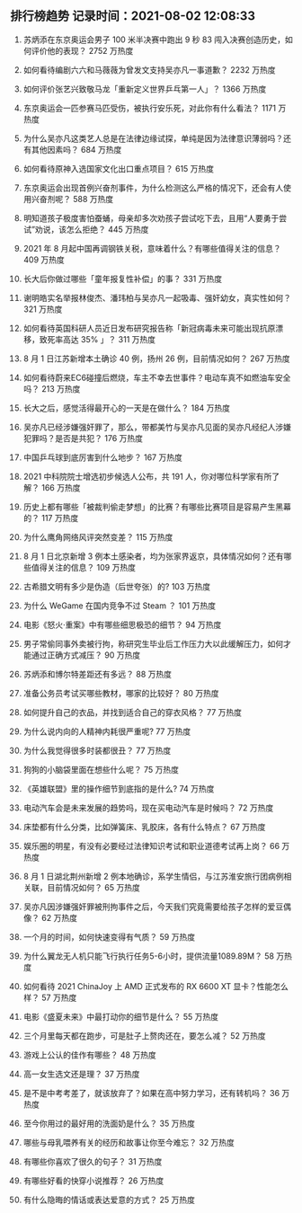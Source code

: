 
## 排行榜趋势 记录时间：2021-08-02 12:08:33
  
  1. 苏炳添在东京奥运会男子 100 米半决赛中跑出 9 秒 83 闯入决赛创造历史，如何评价他的表现？ 2752 万热度
    
  2. 如何看待编剧六六和马薇薇为曾发文支持吴亦凡一事道歉？ 2232 万热度
    
  3. 如何评价张艺兴致敬马龙「重新定义世界乒乓第一人」？ 1366 万热度
    
  4. 东京奥运会一匹参赛马匹受伤，被执行安乐死，对此你有什么看法？ 1171 万热度
    
  5. 为什么吴亦凡这类艺人总是在法律边缘试探，单纯是因为法律意识薄弱吗？还有其他因素吗？ 684 万热度
    
  6. 如何看待原神入选国家文化出口重点项目？ 615 万热度
    
  7. 东京奥运会出现首例兴奋剂事件，为什么检测这么严格的情况下，还会有人使用兴奋剂呢？ 588 万热度
    
  8. 明知道孩子极度害怕蚕蛹，母亲却多次劝孩子尝试吃下去，且用“人要勇于尝试”劝说，该怎么拒绝？ 445 万热度
    
  9. 2021 年 8 月起中国再调钢铁关税，意味着什么？有哪些值得关注的信息？ 409 万热度
    
  10. 长大后你做过哪些「童年报复性补偿」的事？ 331 万热度
    
  11. 谢明皓实名举报林俊杰、潘玮柏与吴亦凡一起吸毒、强奸幼女，真实性如何？ 321 万热度
    
  12. 如何看待英国科研人员近日发布研究报告称「新冠病毒未来可能出现抗原漂移，致死率高达 35% 」？ 311 万热度
    
  13. 8 月 1 日江苏新增本土确诊 40 例，扬州 26 例，目前情况如何？ 267 万热度
    
  14. 如何看待蔚来EC6碰撞后燃烧，车主不幸去世事件？电动车真不如燃油车安全吗？ 213 万热度
    
  15. 长大之后，感觉活得最开心的一天是在做什么？ 184 万热度
    
  16. 吴亦凡已经涉嫌强奸罪了，那么，带都美竹与吴亦凡见面的吴亦凡经纪人涉嫌犯罪吗？是否是共犯？ 176 万热度
    
  17. 中国乒乓球到底厉害到什么地步？ 167 万热度
    
  18. 2021 中科院院士增选初步候选人公布，共 191 人，你对哪位科学家有所了解？ 166 万热度
    
  19. 历史上都有哪些「被裁判偷走梦想」的比赛？有哪些比赛项目是容易产生黑幕的？ 117 万热度
    
  20. 为什么鹰角网络风评突然变差？ 115 万热度
    
  21. 8 月 1 日北京新增 3 例本土感染者，均为张家界返京，具体情况如何？还有哪些值得关注的信息？ 109 万热度
    
  22. 古希腊文明有多少是伪造（后世夸张）的? 103 万热度
    
  23. 为什么 WeGame 在国内竞争不过 Steam ？ 101 万热度
    
  24. 电影《怒火·重案》中有哪些细思极恐的细节？ 94 万热度
    
  25. 男子常偷同事外卖被行拘，称研究生毕业后工作压力大以此缓解压力，如何才能通过正确方式减压？ 90 万热度
    
  26. 苏炳添和博尔特差距还有多远？ 88 万热度
    
  27. 准备公务员考试买哪些教材，哪家的比较好？ 80 万热度
    
  28. 如何提升自己的衣品，并找到适合自己的穿衣风格？ 77 万热度
    
  29. 为什么说内向的人精神内耗很严重呢? 77 万热度
    
  30. 为什么我觉得很多时装都很丑？ 77 万热度
    
  31. 狗狗的小脑袋里面在想些什么呢？ 75 万热度
    
  32. 《英雄联盟》里的操作细节到底指的是什么? 74 万热度
    
  33. 电动汽车会是未来发展的趋势吗，现在买电动汽车是时候吗？ 72 万热度
    
  34. 床垫都有什么分类，比如弹簧床、乳胶床，各有什么特点？ 67 万热度
    
  35. 娱乐圈的明星，有没有必要经过法律知识考试和职业道德考试再上岗？ 66 万热度
    
  36. 8 月 1 日湖北荆州新增 2 例本地确诊，系学生情侣，与江苏淮安旅行团病例相关联，目前情况如何？ 65 万热度
    
  37. 吴亦凡因涉嫌强奸罪被刑拘事件之后，今天我们究竟需要给孩子怎样的爱豆偶像？ 62 万热度
    
  38. 一个月的时间，如何快速变得有气质？ 59 万热度
    
  39. 为什么翼龙无人机只能飞行执行任务5-6小时，提供流量1089.89M？ 58 万热度
    
  40. 如何看待 2021 ChinaJoy 上 AMD 正式发布的 RX 6600 XT 显卡？性能怎么样？ 57 万热度
    
  41. 电影《盛夏未来》中最打动你的细节是什么？ 55 万热度
    
  42. 三个月里每天都在跑步，可是肚子上赘肉还在，要怎么减？ 52 万热度
    
  43. 游戏上公认的佳作有哪些？ 48 万热度
    
  44. 高一女生选文还是理？ 37 万热度
    
  45. 是不是中考考差了，就该放弃了？如果在高中努力学习，还有转机吗？ 36 万热度
    
  46. 至今你用过的最好用的洗面奶是什么？ 35 万热度
    
  47. 哪些与母乳喂养有关的经历和故事让你至今难忘？ 32 万热度
    
  48. 有哪些你喜欢了很久的句子？ 31 万热度
    
  49. 有哪些好看的快穿小说推荐？ 26 万热度
    
  50. 有什么隐晦的情话或表达爱意的方式？ 25 万热度
    